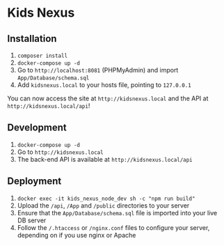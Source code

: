 # Kids Nexus

## Installation

1. `composer install`
2. `docker-compose up -d`
3. Go to `http://localhost:8081` (PHPMyAdmin) and import `App/Database/schema.sql`
4. Add `kidsnexus.local` to your hosts file, pointing to `127.0.0.1`

You can now access the site at `http://kidsnexus.local` and the API at `http://kidsnexus.local/api`!

## Development

1. `docker-compose up -d`
2. Go to `http://kidsnexus.local`
3. The back-end API is available at `http://kidsnexus.local/api`

## Deployment

1. `docker exec -it kids_nexus_node_dev sh -c "npm run build"`
2. Upload the `/api`, `/App` and `/public` directories to your server
3. Ensure that the `App/Database/schema.sql` file is imported into your live DB server
4. Follow the `/.htaccess` or `/nginx.conf` files to configure your server, depending on if you use nginx or Apache
